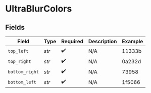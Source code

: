 # UltraBlurColors


## Fields

| Field              | Type               | Required           | Description        | Example            |
| ------------------ | ------------------ | ------------------ | ------------------ | ------------------ |
| `top_left`         | *str*              | :heavy_check_mark: | N/A                | 11333b             |
| `top_right`        | *str*              | :heavy_check_mark: | N/A                | 0a232d             |
| `bottom_right`     | *str*              | :heavy_check_mark: | N/A                | 73958              |
| `bottom_left`      | *str*              | :heavy_check_mark: | N/A                | 1f5066             |